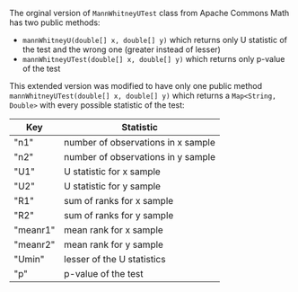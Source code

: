 The orginal version of ```MannWhitneyUTest``` class from Apache Commons Math has two public methods:

* ```mannWhitneyU(double[] x, double[] y)``` which returns only U statistic of the test and the wrong one (greater instead of lesser)
* ```mannWhitneyUTest(double[] x, double[] y)``` which returns only p-value of the test

This extended version was modified to have only one public method ```mannWhitneyUTest(double[] x, double[] y)``` which returns a ```Map<String, Double>``` with every possible statistic of the test:

Key | Statistic
------------ | -------------
"n1" | number of observations in x sample
"n2" | number of observations in y sample
"U1" | U statistic for x sample
"U2" | U statistic for y sample
"R1" | sum of ranks for x sample
"R2" | sum of ranks for y sample
"meanr1" | mean rank for x sample
"meanr2" | mean rank for y sample
"Umin" | lesser of the U statistics
"p" | p-value of the test
